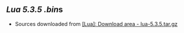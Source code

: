 *Lua 5.3.5* *.bin*s
-------------------

- Sources downloaded from [[Lua]: Download area - lua-5.3.5.tar.gz](https://www.lua.org/ftp/lua-5.3.5.tar.gz)


